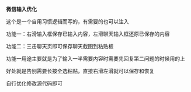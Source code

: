 **微信输入优化**  

这个是一个自用习惯逻辑而写的，有需要的也可以注入  

功能一：右滑输入框保存已输入内容，左滑聊天输入框还原已保存的内容  

功能二：三击聊天页即可保存聊天截图到粘贴板  

功能一用途主要就是为了输入一半需要内容时需要先回复第二问题的时候用的上  

好处就是告别需要长按全选粘贴，直接右滑左滑就可以保存和恢复  

自行优化修改源代码即可
